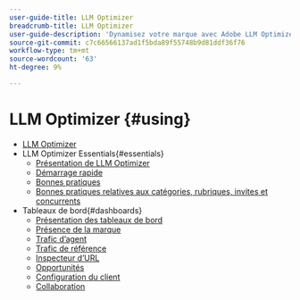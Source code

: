 ```yaml
---
user-guide-title: LLM Optimizer
breadcrumb-title: LLM Optimizer
user-guide-description: 'Dynamisez votre marque avec Adobe LLM Optimizer. Effectuez le suivi des mentions, découvrez des informations et dominez les recherches pilotées par l’IA. Prenez le contrôle de votre visibilité : commencez à optimiser dès maintenant !'
source-git-commit: c7c66566137ad1f5bda89f55748b9d81ddf36f76
workflow-type: tm+mt
source-wordcount: '63'
ht-degree: 9%

---
```



# LLM Optimizer {#using}

+ [LLM Optimizer](/help/home.md)
+ LLM Optimizer Essentials{#essentials}
   + [Présentation de LLM Optimizer](/help/overview/overview.md)
   + [Démarrage rapide](/help/overview/quick-start.md)
   + [Bonnes pratiques](/help/tutorials/best-practices.md)
   + [Bonnes pratiques relatives aux catégories, rubriques, invites et concurrents](/help/overview/best-practices-topics-prompts.md)
+ Tableaux de bord{#dashboards}
   + [Présentation des tableaux de bord](/help/dashboards/dashboards-overview.md)
   + [Présence de la marque](/help/dashboards/brand-presence.md)
   + [Trafic d’agent](/help/dashboards/agentic-traffic.md)
   + [Trafic de référence](/help/dashboards/referral-traffic.md)
   + [Inspecteur d’URL](/help/dashboards/url-inspector.md)
   + [Opportunités](/help/dashboards/opportunities.md)
   + [Configuration du client](/help/dashboards/customer-configuration.md)
   + [Collaboration](/help/dashboards/collaboration.md)
